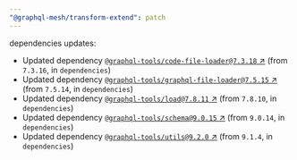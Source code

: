 ```yaml
---
"@graphql-mesh/transform-extend": patch
---
```

dependencies updates:
  - Updated dependency [`@graphql-tools/code-file-loader@7.3.18` ↗︎](https://www.npmjs.com/package/@graphql-tools/code-file-loader/v/7.3.18) (from `7.3.16`, in `dependencies`)
  - Updated dependency [`@graphql-tools/graphql-file-loader@7.5.15` ↗︎](https://www.npmjs.com/package/@graphql-tools/graphql-file-loader/v/7.5.15) (from `7.5.14`, in `dependencies`)
  - Updated dependency [`@graphql-tools/load@7.8.11` ↗︎](https://www.npmjs.com/package/@graphql-tools/load/v/7.8.11) (from `7.8.10`, in `dependencies`)
  - Updated dependency [`@graphql-tools/schema@9.0.15` ↗︎](https://www.npmjs.com/package/@graphql-tools/schema/v/9.0.15) (from `9.0.14`, in `dependencies`)
  - Updated dependency [`@graphql-tools/utils@9.2.0` ↗︎](https://www.npmjs.com/package/@graphql-tools/utils/v/9.2.0) (from `9.1.4`, in `dependencies`)
